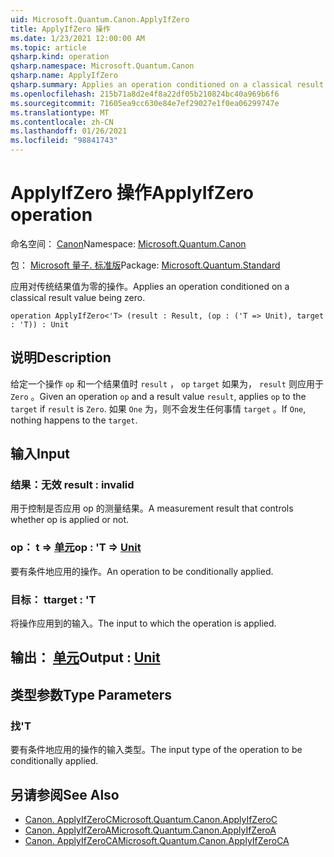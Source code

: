 ```yaml
---
uid: Microsoft.Quantum.Canon.ApplyIfZero
title: ApplyIfZero 操作
ms.date: 1/23/2021 12:00:00 AM
ms.topic: article
qsharp.kind: operation
qsharp.namespace: Microsoft.Quantum.Canon
qsharp.name: ApplyIfZero
qsharp.summary: Applies an operation conditioned on a classical result value being zero.
ms.openlocfilehash: 215b71a8d2e4f8a22df05b210824bc40a969b6f6
ms.sourcegitcommit: 71605ea9cc630e84e7ef29027e1f0ea06299747e
ms.translationtype: MT
ms.contentlocale: zh-CN
ms.lasthandoff: 01/26/2021
ms.locfileid: "98841743"
---
```

# <a name="applyifzero-operation"></a><span data-ttu-id="a13c4-102">ApplyIfZero 操作</span><span class="sxs-lookup"><span data-stu-id="a13c4-102">ApplyIfZero operation</span></span>

<span data-ttu-id="a13c4-103">命名空间： [Canon](xref:Microsoft.Quantum.Canon)</span><span class="sxs-lookup"><span data-stu-id="a13c4-103">Namespace: [Microsoft.Quantum.Canon](xref:Microsoft.Quantum.Canon)</span></span>

<span data-ttu-id="a13c4-104">包： [Microsoft 量子. 标准版](https://nuget.org/packages/Microsoft.Quantum.Standard)</span><span class="sxs-lookup"><span data-stu-id="a13c4-104">Package: [Microsoft.Quantum.Standard](https://nuget.org/packages/Microsoft.Quantum.Standard)</span></span>


<span data-ttu-id="a13c4-105">应用对传统结果值为零的操作。</span><span class="sxs-lookup"><span data-stu-id="a13c4-105">Applies an operation conditioned on a classical result value being zero.</span></span>

```qsharp
operation ApplyIfZero<'T> (result : Result, (op : ('T => Unit), target : 'T)) : Unit
```


## <a name="description"></a><span data-ttu-id="a13c4-106">说明</span><span class="sxs-lookup"><span data-stu-id="a13c4-106">Description</span></span>

<span data-ttu-id="a13c4-107">给定一个操作 `op` 和一个结果值时 `result` ， `op` `target` 如果为， `result` 则应用于 `Zero` 。</span><span class="sxs-lookup"><span data-stu-id="a13c4-107">Given an operation `op` and a result value `result`, applies `op` to the `target` if `result` is `Zero`.</span></span> <span data-ttu-id="a13c4-108">如果 `One` 为，则不会发生任何事情 `target` 。</span><span class="sxs-lookup"><span data-stu-id="a13c4-108">If `One`, nothing happens to the `target`.</span></span>

## <a name="input"></a><span data-ttu-id="a13c4-109">输入</span><span class="sxs-lookup"><span data-stu-id="a13c4-109">Input</span></span>

### <a name="result--__invalidresult__"></a><span data-ttu-id="a13c4-110">结果：__无效 <Result>__</span><span class="sxs-lookup"><span data-stu-id="a13c4-110">result : __invalid<Result>__</span></span>

<span data-ttu-id="a13c4-111">用于控制是否应用 op 的测量结果。</span><span class="sxs-lookup"><span data-stu-id="a13c4-111">A measurement result that controls whether op is applied or not.</span></span>


### <a name="op--t--unit"></a><span data-ttu-id="a13c4-112">op： t => [单元](xref:microsoft.quantum.lang-ref.unit)</span><span class="sxs-lookup"><span data-stu-id="a13c4-112">op : 'T => [Unit](xref:microsoft.quantum.lang-ref.unit)</span></span> 

<span data-ttu-id="a13c4-113">要有条件地应用的操作。</span><span class="sxs-lookup"><span data-stu-id="a13c4-113">An operation to be conditionally applied.</span></span>


### <a name="target--t"></a><span data-ttu-id="a13c4-114">目标： t</span><span class="sxs-lookup"><span data-stu-id="a13c4-114">target : 'T</span></span>

<span data-ttu-id="a13c4-115">将操作应用到的输入。</span><span class="sxs-lookup"><span data-stu-id="a13c4-115">The input to which the operation is applied.</span></span>



## <a name="output--unit"></a><span data-ttu-id="a13c4-116">输出： [单元](xref:microsoft.quantum.lang-ref.unit)</span><span class="sxs-lookup"><span data-stu-id="a13c4-116">Output : [Unit](xref:microsoft.quantum.lang-ref.unit)</span></span>



## <a name="type-parameters"></a><span data-ttu-id="a13c4-117">类型参数</span><span class="sxs-lookup"><span data-stu-id="a13c4-117">Type Parameters</span></span>

### <a name="t"></a><span data-ttu-id="a13c4-118">找</span><span class="sxs-lookup"><span data-stu-id="a13c4-118">'T</span></span>

<span data-ttu-id="a13c4-119">要有条件地应用的操作的输入类型。</span><span class="sxs-lookup"><span data-stu-id="a13c4-119">The input type of the operation to be conditionally applied.</span></span>

## <a name="see-also"></a><span data-ttu-id="a13c4-120">另请参阅</span><span class="sxs-lookup"><span data-stu-id="a13c4-120">See Also</span></span>

- [<span data-ttu-id="a13c4-121">Canon. ApplyIfZeroC</span><span class="sxs-lookup"><span data-stu-id="a13c4-121">Microsoft.Quantum.Canon.ApplyIfZeroC</span></span>](xref:Microsoft.Quantum.Canon.ApplyIfZeroC)
- [<span data-ttu-id="a13c4-122">Canon. ApplyIfZeroA</span><span class="sxs-lookup"><span data-stu-id="a13c4-122">Microsoft.Quantum.Canon.ApplyIfZeroA</span></span>](xref:Microsoft.Quantum.Canon.ApplyIfZeroA)
- [<span data-ttu-id="a13c4-123">Canon. ApplyIfZeroCA</span><span class="sxs-lookup"><span data-stu-id="a13c4-123">Microsoft.Quantum.Canon.ApplyIfZeroCA</span></span>](xref:Microsoft.Quantum.Canon.ApplyIfZeroCA)
